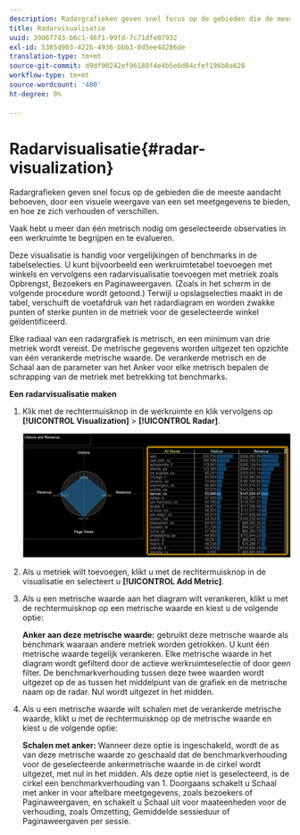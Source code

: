 ```yaml
---
description: Radargrafieken geven snel focus op de gebieden die de meeste aandacht behoeven, door een visuele weergave van een set meetgegevens te bieden, en hoe ze zich verhouden of verschillen.
title: Radarvisualisatie
uuid: 39d67743-b6c1-46f1-99fd-7c71dfe07932
exl-id: 5385d903-422b-4936-bbb3-0d5ee4d286de
translation-type: tm+mt
source-git-commit: d9df90242ef96188f4e4b5e6d04cfef196b0a628
workflow-type: tm+mt
source-wordcount: '400'
ht-degree: 0%

---
```


# Radarvisualisatie{#radar-visualization}

Radargrafieken geven snel focus op de gebieden die de meeste aandacht behoeven, door een visuele weergave van een set meetgegevens te bieden, en hoe ze zich verhouden of verschillen.

Vaak hebt u meer dan één metrisch nodig om geselecteerde observaties in een werkruimte te begrijpen en te evalueren.

Deze visualisatie is handig voor vergelijkingen of benchmarks in de tabelselecties. U kunt bijvoorbeeld een werkruimtetabel toevoegen met winkels en vervolgens een radarvisualisatie toevoegen met metriek zoals Opbrengst, Bezoekers en Paginaweergaven. (Zoals in het scherm in de volgende procedure wordt getoond.) Terwijl u opslagselecties maakt in de tabel, verschuift de voetafdruk van het radardiagram en worden zwakke punten of sterke punten in de metriek voor de geselecteerde winkel geïdentificeerd.

Elke radiaal van een radargrafiek is metrisch, en een minimum van drie metriek wordt vereist. De metrische gegevens worden uitgezet ten opzichte van één verankerde metrische waarde. De verankerde metrisch en de Schaal aan de parameter van het Anker voor elke metrisch bepalen de schrapping van de metriek met betrekking tot benchmarks.

**Een radarvisualisatie maken**

1. Klik met de rechtermuisknop in de werkruimte en klik vervolgens op **[!UICONTROL Visualization]** > **[!UICONTROL Radar]**.

   ![](assets/client-rad.png)

1. Als u metriek wilt toevoegen, klikt u met de rechtermuisknop in de visualisatie en selecteert u **[!UICONTROL Add Metric]**.
1. Als u een metrische waarde aan het diagram wilt verankeren, klikt u met de rechtermuisknop op een metrische waarde en kiest u de volgende optie:

   **Anker aan deze metrische waarde:** gebruikt deze metrische waarde als benchmark waaraan andere metriek worden getrokken. U kunt één metrische waarde tegelijk verankeren. Elke metrische waarde in het diagram wordt gefilterd door de actieve werkruimteselectie of door geen filter. De benchmarkverhouding tussen deze twee waarden wordt uitgezet op de as tussen het middelpunt van de grafiek en de metrische naam op de radar. Nul wordt uitgezet in het midden.

1. Als u een metrische waarde wilt schalen met de verankerde metrische waarde, klikt u met de rechtermuisknop op de metrische waarde en kiest u de volgende optie:

   **Schalen met anker:** Wanneer deze optie is ingeschakeld, wordt de as van deze metrische waarde zo geschaald dat de benchmarkverhouding voor de geselecteerde ankermetrische waarde in de cirkel wordt uitgezet, met nul in het midden. Als deze optie niet is geselecteerd, is de cirkel een benchmarkverhouding van 1. Doorgaans schakelt u Schaal met anker in voor aftelbare meetgegevens, zoals bezoekers of Paginaweergaven, en schakelt u Schaal uit voor maateenheden voor de verhouding, zoals Omzetting, Gemiddelde sessieduur of Paginaweergaven per sessie.
